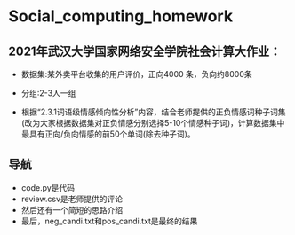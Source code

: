 # Social_computing_homework
## 2021年武汉大学国家网络安全学院社会计算大作业：
- 数据集:某外卖平台收集的用户评价，正向4000 条，负向约8000条

- 分组:2-3人一组

- 根据“2.3.1词语级情感倾向性分析”内容，结合老师提供的正负情感词种子词集(改为大家根据数据集对正负情感分别选择5-10个情感种子词)，计算数据集中最具有正向/负向情感的前50个单词(除去种子词)。

## 导航
- code.py是代码
- review.csv是老师提供的评论
- 然后还有一个简短的思路介绍
- 最后，neg_candi.txt和pos_candi.txt是最终的结果
